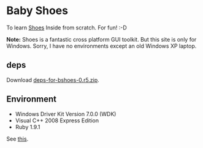 Baby Shoes
==========

To learn [Shoes](http://github.com/shoes/shoes) Inside from scratch. For fun! :-D

**Note:** Shoes is a fantastic cross platform GUI toolkit. 
But this site is only for Windows.
Sorry, I have no environments except an old Windows XP laptop.

deps
----

Download [deps-for-bshoes-0.r5.zip](http://www.rin-shun.com/bshoes/deps-for-bshoes-0.r5.zip).


Environment
-----------

- Windows Driver Kit Version 7.0.0 (WDK)
- Visual C++ 2008 Express Edition
- Ruby 1.9.1

See [this](http://github.com/ashbb/shoes_hack_note/blob/master/md/hack006.md).